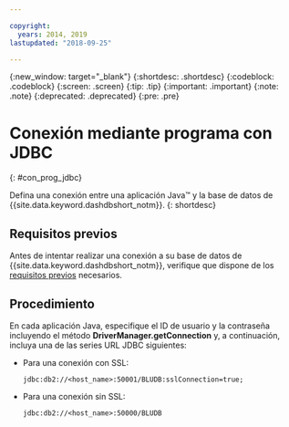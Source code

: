 ```yaml
---

copyright:
  years: 2014, 2019
lastupdated: "2018-09-25"

---
```


<!-- Attribute definitions --> 
{:new_window: target="_blank"}
{:shortdesc: .shortdesc}
{:codeblock: .codeblock}
{:screen: .screen}
{:tip: .tip}
{:important: .important}
{:note: .note}
{:deprecated: .deprecated}
{:pre: .pre}

# Conexión mediante programa con JDBC
{: #con_prog_jdbc}

Defina una conexión entre una aplicación Java™ y la base de datos de {{site.data.keyword.dashdbshort_notm}}.
{: shortdesc}

## Requisitos previos

Antes de intentar realizar una conexión a su base de datos de {{site.data.keyword.dashdbshort_notm}}, verifique que dispone de los [requisitos previos](connecting.html#prereqs) necesarios.

<!-- Before you can connect to your database, you must perform the following steps:

- [Verify prerequisites](prereqs.html), including installing driver packages, configuring your local environment, and downloading SSL certificates (if needed)
- Collect [connection information](credentials.html), including database details such as host name and port numbers, and connection credentials such as user ID and password -->

## Procedimiento

En cada aplicación Java, especifique el ID de usuario y la contraseña incluyendo el método **DriverManager.getConnection** y, a continuación, incluya una de las series URL JDBC siguientes:

- Para una conexión con SSL:

  `jdbc:db2://<host_name>:50001/BLUDB:sslConnection=true;`

- Para una conexión sin SSL:

  `jdbc:db2://<host_name>:50000/BLUDB`


